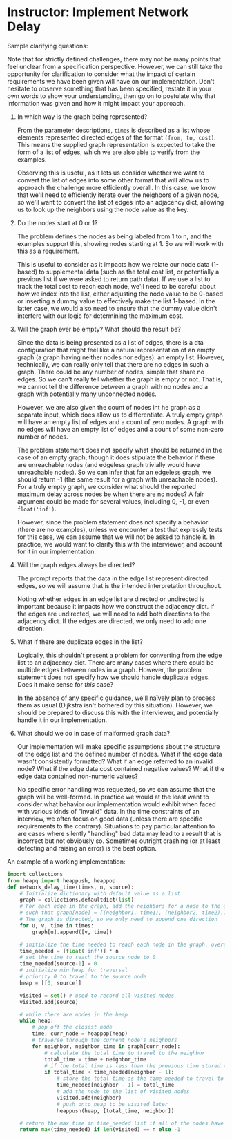 # Instructor: Implement Network Delay

Sample clarifying questions:

Note that for strictly defined challenges, there may not be many points that feel unclear from a specification perspective. However, we can still take the opportunity for clarification to consider what the impact of certain requirements we have been given will have on our implementation. Don't hesitate to observe something that has been specified, restate it in your own words to show your understanding, then go on to postulate why that information was given and how it might impact your approach.

1. In which way is the graph being represented?

   From the parameter descriptions, `times` is described as a list whose elements represented directed edges of the format `(from, to, cost)`. This means the supplied graph representation is expected to take the form of a list of edges, which we are also able to verify from the examples.

   Observing this is useful, as it lets us consider whether we want to convert the list of edges into some other format that will allow us to approach the challenge more efficiently overall. In this case, we know that we'll need to efficiently iterate over the neighbors of a given node, so we'll want to convert the list of edges into an adjacency dict, allowing us to look up the neighbors using the node value as the key.

2. Do the nodes start at 0 or 1?

   The problem defines the nodes as being labeled from 1 to n, and the examples support this, showing nodes starting at 1. So we will work with this as a requirement.

   This is useful to consider as it impacts how we relate our node data (1-based) to supplemental data (such as the total cost list, or potentially a previous list if we were asked to return path data). If we use a list to track the total cost to reach each node, we'll need to be careful about how we index into the list, either adjusting the node value to be 0-based or inserting a dummy value to effectively make the list 1-based. In the latter case, we would also need to ensure that the dummy value didn't interfere with our logic for determining the maximum cost.

3. Will the graph ever be empty? What should the result be?

   Since the data is being presented as a list of edges, there is a dta configuration that might feel like a natural representation of an empty graph (a graph having neither nodes nor edges): an empty list. However, technically, we can really only tell that there are no edges in such a graph. There could be any number of nodes, simple that share no edges. So we can't really tell whether the graph is empty or not. That is, we cannot tell the difference between a graph with no nodes and a graph with potentially many unconnected nodes.
   
   However, we are also given the count of nodes int he graph as a separate input, which does allow us to differentiate. A truly empty graph will have an empty list of edges and a count of zero nodes. A graph with no edges will have an empty list of edges and a count of some non-zero number of nodes.

   The problem statement does not specify what should be returned in the case of an empty graph, though it does stipulate the behavior if there are unreachable nodes (and edgeless graph trivially would have unreachable nodes). So we can infer that for an edgeless graph, we should return -1 (the same result for a graph with unreachable nodes). For a truly empty graph, we consider what should the reported maximum delay across nodes be when there are no nodes? A fair argument could be made for several values, including 0, -1, or even `float('inf')`.
   
   However, since the problem statement does not specify a behavior (there are no examples), unless we encounter a test that expressly tests for this case, we can assume that we will not be asked to handle it. In practice, we would want to clarify this with the interviewer, and account for it in our implementation.

4. Will the graph edges always be directed?

   The prompt reports that the data in the edge list represent directed edges, so we will assume that is the intended interpretation throughout.

   Noting whether edges in an edge list are directed or undirected is important because it impacts how we construct the adjacency dict. If the edges are undirected, we will need to add both directions to the adjacency dict. If the edges are directed, we only need to add one direction.

5. What if there are duplicate edges in the list?

   Logically, this shouldn't present a problem for converting from the edge list to an adjacency dict. There are many cases where there could be multiple edges between nodes in a graph. However, the problem statement does not specify how we should handle duplicate edges. Does it make sense for _this_ case?

   In the absence of any specific guidance, we'll naïvely plan to process them as usual (Dijkstra isn't bothered by this situation). However, we should be prepared to discuss this with the interviewer, and potentially handle it in our implementation.

6. What should we do in case of malformed graph data?

   Our implementation will make specific assumptions about the structure of the edge list and the defined number of nodes. What if the edge data wasn't consistently formatted? What if an edge referred to an invalid node? What if the edge data cost contained negative values? What if the edge data contained non-numeric values?

   No specific error handling was requested, so we can assume that the graph will be well-formed. In practice we would at the least want to consider what behavior our implementation would exhibit when faced with various kinds of "invalid" data. In the time constraints of an interview, we often focus on good data (unless there are specific requirements to the contrary). Situations to pay particular attention to are cases where silently "handling" bad data may lead to a result that is incorrect but not obviously so. Sometimes outright crashing (or at least detecting and raising an error) is the best option.

An example of a working implementation:

```python
import collections
from heapq import heappush, heappop
def network_delay_time(times, n, source):
    # Initialize dictionary with default value as a list
    graph = collections.defaultdict(list)
    # For each edge in the graph, add the neighbors for a node to the graph
    # such that graph[node] = [(neighbor1, time1), (neighbor2, time2)...]
    # The graph is directed, so we only need to append one direction
    for u, v, time in times:
        graph[u].append([v, time])

    # initialize the time needed to reach each node in the graph, overestimating to infinity
    time_needed = [float('inf')] * n
    # set the time to reach the source node to 0
    time_needed[source-1] = 0
    # initialize min heap for traversal
    # priority 0 to travel to the source node
    heap = [[0, source]] 

    visited = set() # used to record all visited nodes
    visited.add(source)

    # while there are nodes in the heap
    while heap:
        # pop off the closest node
        time, curr_node = heappop(heap)
        # traverse through the current node's neighbors
        for neighbor, neighbor_time in graph[curr_node]:
            # calculate the total time to travel to the neighbor
            total_time = time + neighbor_time
            # if the total time is less than the previous time stored to travel to the neighbor
            if total_time < time_needed[neighbor - 1]:
                # store the total time as the time needed to travel to the neighbor
                time_needed[neighbor - 1] = total_time
                # add the node to the list of visited nodes
                visited.add(neighbor)
                # push onto heap to be visited later
                heappush(heap, [total_time, neighbor])

    # return the max time in time_needed list if all of the nodes have been visited, otherwise return -1
    return max(time_needed) if len(visited) == n else -1
```
